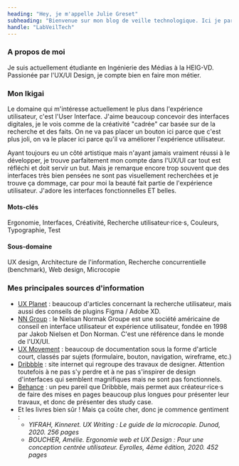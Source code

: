 ```yaml
---
heading: "Hey, je m'appelle Julie Greset"
subheading: "Bienvenue sur mon blog de veille technologique. Ici je partagerai des ressoures et des expériences sur l'UX Design, la microcopie, l'architecture de l'information et l'UI Design."
handle: "LabVeilTech"
---
```


### A propos de moi
Je suis actuellement étudiante en Ingénierie des Médias à la HEIG-VD. Passionée par l'UX/UI Design, je compte bien en faire mon métier.

### Mon Ikigai
Le domaine qui m'intéresse actuellement le plus dans l'expérience utilisateur, c'est l'User Interface. J'aime beaucoup concevoir des interfaces digitales, je le vois comme de la créativité "cadrée" car basée sur de la recherche et des faits. On ne va pas placer un bouton ici parce que c'est plus joli, on va le placer ici parce qu'il va améliorer l'expérience utilisateur.

Ayant toujours eu un côté artistique mais n'ayant jamais vraiment réussi à le développer, je trouve parfaitement mon compte dans l'UX/UI car tout est réfléchi et doit servir un but. Mais je remarque encore trop souvent que des interfaces très bien pensées ne sont pas visuellement recherchées et je trouve ça dommage, car pour moi la beauté fait partie de l'expérience utilisateur. J'adore les interfaces fonctionnelles ET belles.

#### Mots-clés
Ergonomie, Interfaces, Créativité, Recherche utilisateur·rice·s, Couleurs, Typographie, Test

#### Sous-domaine
UX design, Architecture de l'information, Recherche concurrentielle (benchmark), Web design, Microcopie

### Mes principales sources d'information
* [UX Planet](uxplanet.org/) : beaucoup d'articles concernant la recherche utilisateur, mais aussi des conseils de plugins Figma / Adobe XD.
* [NN Group](https://www.nngroup.com) : le Nielsan Normak Groupe est une société américaine de conseil en interface utilisateur et expérience utilisateur, fondée en 1998 par Jakob Nielsen et Don Norman. C'est une référence dans le monde de l'UX/UI.
* [UX Movement](https://uxmovement.com/) : beaucoup de documentation sous la forme d'article court, classés par sujets (formulaire, bouton, navigation, wireframe, etc.)
* [Dribbble](dribbble.com/) : site internet qui regroupe des travaux de designer. Attention toutefois à ne pas s'y perdre et à ne pas s'inspirer de design d'interfaces qui semblent magnifiques mais ne sont pas fonctionnels.
* [Behance](behance.net/) : un peu pareil que Dribbble, mais permet aux créateur·rice·s de faire des mises en pages beaucoup plus longues pour présenter leur travaux, et donc de présenter des study case.
* Et les livres bien sûr ! Mais ça coûte cher, donc je commence gentiment :
  * *YIFRAH, Kinneret. UX Writing : Le guide de la microcopie. Dunod, 2020. 256 pages*
  * *BOUCHER, Amélie. Ergonomie web et UX Design : Pour une conception centrée utilisateur. Eyrolles, 4ème édition, 2020. 452 pages*
